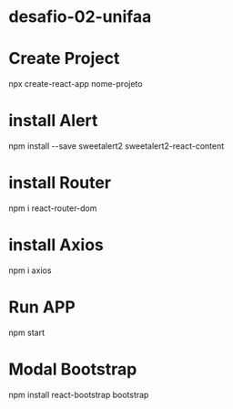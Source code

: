 # desafio-02-unifaa

# Create Project
npx create-react-app nome-projeto
# install Alert
npm install --save sweetalert2 sweetalert2-react-content

# install Router
npm i react-router-dom

# install Axios
npm i axios

# Run APP
npm start

# Modal Bootstrap
npm install react-bootstrap bootstrap